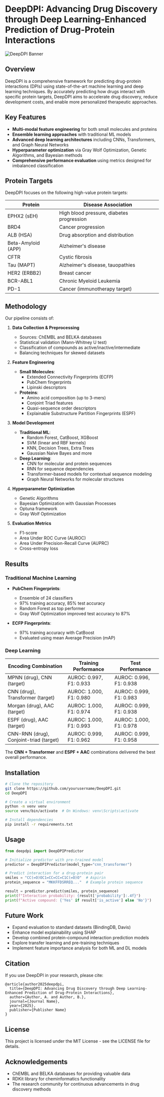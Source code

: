 # DeepDPI: Advancing Drug Discovery through Deep Learning-Enhanced Prediction of Drug-Protein Interactions

![DeepDPI Banner](https://via.placeholder.com/800x200?text=DeepDPI)

## Overview

DeepDPI is a comprehensive framework for predicting drug-protein interactions (DPIs) using state-of-the-art machine learning and deep learning techniques. By accurately predicting how drugs interact with specific protein targets, DeepDPI aims to accelerate drug discovery, reduce development costs, and enable more personalized therapeutic approaches.

## Key Features

- **Multi-modal feature engineering** for both small molecules and proteins
- **Ensemble learning approaches** with traditional ML models
- **Advanced deep learning architectures** including CNNs, Transformers, and Graph Neural Networks
- **Hyperparameter optimization** via Gray Wolf Optimization, Genetic Algorithms, and Bayesian methods
- **Comprehensive performance evaluation** using metrics designed for imbalanced classification

## Protein Targets

DeepDPI focuses on the following high-value protein targets:

| Protein | Disease Association |
|---------|---------------------|
| EPHX2 (sEH) | High blood pressure, diabetes progression |
| BRD4 | Cancer progression |
| ALB (HSA) | Drug absorption and distribution |
| Beta-Amyloid (APP) | Alzheimer's disease |
| CFTR | Cystic fibrosis |
| Tau (MAPT) | Alzheimer's disease, tauopathies |
| HER2 (ERBB2) | Breast cancer |
| BCR-ABL1 | Chronic Myeloid Leukemia |
| PD-1 | Cancer (immunotherapy target) |

## Methodology

Our pipeline consists of:

1. **Data Collection & Preprocessing**
   - Sources: ChEMBL and BELKA databases
   - Statistical validation (Mann-Whitney U test)
   - Classification of compounds as active/inactive/intermediate
   - Balancing techniques for skewed datasets

2. **Feature Engineering**
   - **Small Molecules**: 
     - Extended Connectivity Fingerprints (ECFP)
     - PubChem fingerprints
     - Lipinski descriptors
   - **Proteins**:
     - Amino acid composition (up to 3-mers)
     - Conjoint Triad features
     - Quasi-sequence order descriptors
     - Explainable Substructure Partition Fingerprints (ESPF)

3. **Model Development**
   - **Traditional ML**:
     - Random Forest, CatBoost, XGBoost
     - SVM (linear and RBF kernels)
     - KNN, Decision Trees, Extra Trees
     - Gaussian Naive Bayes and more
   - **Deep Learning**:
     - CNN for molecular and protein sequences
     - RNN for sequence dependencies
     - Transformer-based models for contextual sequence modeling
     - Graph Neural Networks for molecular structures

4. **Hyperparameter Optimization**
   - Genetic Algorithms
   - Bayesian Optimization with Gaussian Processes
   - Optuna framework
   - Gray Wolf Optimization

5. **Evaluation Metrics**
   - F1-score
   - Area Under ROC Curve (AUROC)
   - Area Under Precision-Recall Curve (AUPRC)
   - Cross-entropy loss

## Results

### Traditional Machine Learning

- **PubChem Fingerprints**: 
  - Ensemble of 24 classifiers
  - 97% training accuracy, 85% test accuracy
  - Random Forest as top performer
  - Gray Wolf Optimization improved test accuracy to 87%

- **ECFP Fingerprints**:
  - 97% training accuracy with CatBoost
  - Evaluated using mean Average Precision (mAP)

### Deep Learning

| Encoding Combination | Training Performance | Test Performance |
|----------------------|----------------------|------------------|
| MPNN (drug), CNN (target) | AUROC: 0.997, F1: 0.933 | AUROC: 0.996, F1: 0.938 |
| CNN (drug), Transformer (target) | AUROC: 1.000, F1: 0.980 | AUROC: 0.999, F1: 0.983 |
| Morgan (drug), AAC (target) | AUROC: 1.000, F1: 0.974 | AUROC: 0.999, F1: 0.938 |
| ESPF (drug), AAC (target) | AUROC: 1.000, F1: 0.993 | AUROC: 1.000, F1: 0.978 |
| CNN-RNN (drug), Conjoint-triad (target) | AUROC: 0.999, F1: 0.962 | AUROC: 0.999, F1: 0.958 |

The **CNN + Transformer** and **ESPF + AAC** combinations delivered the best overall performance.

## Installation

```bash
# Clone the repository
git clone https://github.com/yourusername/DeepDPI.git
cd DeepDPI

# Create a virtual environment
python -m venv venv
source venv/bin/activate  # On Windows: venv\Scripts\activate

# Install dependencies
pip install -r requirements.txt
```

## Usage

```python
from deepdpi import DeepDPIPredictor

# Initialize predictor with pre-trained model
predictor = DeepDPIPredictor(model_type="cnn_transformer")

# Predict interaction for a drug-protein pair
smiles = "CC(=O)OC1=CC=CC=C1C(=O)O"  # Aspirin
protein_sequence = "MKKFFDSRREQ..."  # Example protein sequence

result = predictor.predict(smiles, protein_sequence)
print(f"Interaction probability: {result['probability']:.4f}")
print(f"Active compound: {'Yes' if result['is_active'] else 'No'}")
```

## Future Work

- Expand evaluation to standard datasets (BindingDB, Davis)
- Enhance model explainability using SHAP
- Develop combined protein-compound interaction prediction models
- Explore transfer learning and pre-training techniques
- Implement feature importance analysis for both ML and DL models

## Citation

If you use DeepDPI in your research, please cite:

```
@article{author2025deepdpi,
  title={DeepDPI: Advancing Drug Discovery through Deep Learning-Enhanced Prediction of Drug-Protein Interactions},
  author={Author, A. and Author, B.},
  journal={Journal Name},
  year={2025},
  publisher={Publisher Name}
}
```

## License

This project is licensed under the MIT License - see the LICENSE file for details.

## Acknowledgements

- ChEMBL and BELKA databases for providing valuable data
- RDKit library for cheminformatics functionality
- The research community for continuous advancements in drug discovery methods
